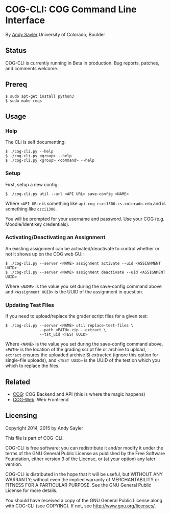 COG-CLI: COG Command Line Interface
===================================

By [Andy Sayler](https://www.andysayler.com)
University of Colorado, Boulder


Status
------

COG-CLI is currently running in Beta in production. Bug reports,
patches, and comments welcome.


Prereq
------

```
$ sudo apt-get install python3
$ sudo make reqs
```

Usage
-----

### Help ###

The CLI is self documenting:

```
$ ./cog-cli.py --help
$ ./cog-cli.py <group> --help
$ ./cog-cli.py <group> <command> --help
```

### Setup ###

First, setup a new config:

```
$ ./cog-cli.py util --url <API URL> save-config <NAME>
```

Where `<API URL>` is something like `api-cog-csci1300.cs.colorado.edu`
and <NAME> is something like `csci1300`.

You will be prompted for your username and password. Use your COG
(e.g. Moodle/Identikey credentials).


### Activating/Deactivating an Assignment ###

An existing assignment can be activated/deactivate to control whether or
not it shows up on the COG web GUI:

```
$ ./cog-cli.py --server <NAME> assignment activate --uid <ASSIGNMENT UUID>
$ ./cog-cli.py --server <NAME> assignment deactivate --uid <ASSIGNMENT UUID>
```

Where `<NAME>` is the value you set during the save-config command
above and `<Assignment UUID>` is the UUID of the assignment in
question.


### Updating Test Files ###

If you need to upload/replace the grader script files for a given
test:

```
$ ./cog-cli.py --server <NAME> util replace-test-files \
               --path <PATH>.zip --extract \
               --tst_uid <TEST UUID>
```

Where `<NAME>` is the value you set during the save-config command
above, `<PATH>` is the location of the grading script file or archive
to upload, `--extract` ensures the uploaded archive Si extracted
(ignore this option for single-file uploads), and `<TEST UUID>` is the
UUID of the test on which you which to replace the files.


Related
-------

 * [COG](https://github.com/asayler/COG): COG Backend and API
 (this is where the magic happens)
 * [COG-Web](https://github.com/asayler/COG-Web): Web Front-end


Licensing
---------

Copyright 2014, 2015 by Andy Sayler

This file is part of COG-CLI.

COG-CLI is free software: you can redistribute it and/or modify it
under the terms of the GNU General Public License as published by the
Free Software Foundation, either version 3 of the License, or (at your
option) any later version.

COG-CLI is distributed in the hope that it will be useful, but WITHOUT
ANY WARRANTY; without even the implied warranty of MERCHANTABILITY or
FITNESS FOR A PARTICULAR PURPOSE.  See the GNU General Public License
for more details.

You should have received a copy of the GNU General Public License
along with COG-CLI (see COPYING).  If not, see
http://www.gnu.org/licenses/.
